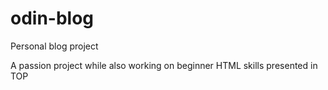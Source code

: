 # odin-blog
Personal blog project

A passion project while also working on beginner HTML skills presented in TOP
